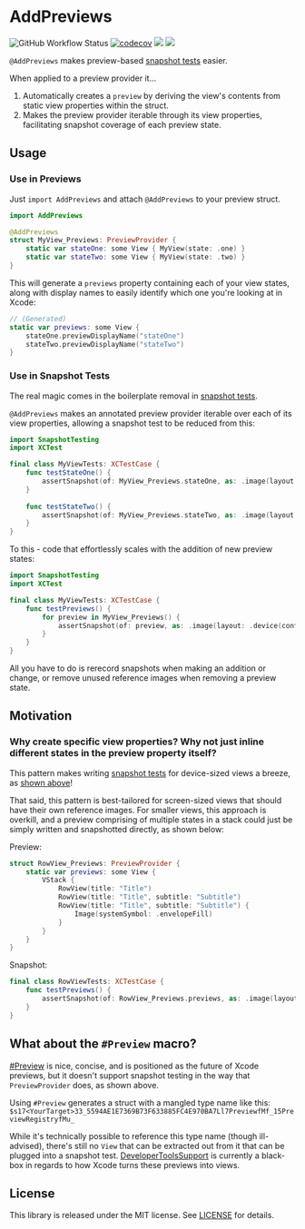 # AddPreviews

![GitHub Workflow Status](https://img.shields.io/github/actions/workflow/status/Dafurman/AddPreviews/Test_SwiftPM.yml?label=CI&logo=GitHub)
[![codecov](https://codecov.io/gh/dafurman/AddPreviews/graph/badge.svg?token=SLS5308CEO)](https://codecov.io/gh/dafurman/AddPreviews)
[![](https://img.shields.io/endpoint?url=https%3A%2F%2Fswiftpackageindex.com%2Fapi%2Fpackages%2Fdafurman%2FAddPreviews%2Fbadge%3Ftype%3Dswift-versions)](https://swiftpackageindex.com/dafurman/AddPreviews)
[![](https://img.shields.io/endpoint?url=https%3A%2F%2Fswiftpackageindex.com%2Fapi%2Fpackages%2Fdafurman%2FAddPreviews%2Fbadge%3Ftype%3Dplatforms)](https://swiftpackageindex.com/dafurman/AddPreviews)

`@AddPreviews` makes preview-based [snapshot tests](https://github.com/pointfreeco/swift-snapshot-testing) easier.

When applied to a preview provider it...
1. Automatically creates a `preview` by deriving the view's contents from static view properties within the struct.
2. Makes the preview provider iterable through its view properties, facilitating snapshot coverage of each preview state.

## Usage

### Use in Previews

Just `import AddPreviews` and attach `@AddPreviews` to your preview struct.

```swift
import AddPreviews

@AddPreviews
struct MyView_Previews: PreviewProvider {
    static var stateOne: some View { MyView(state: .one) }
    static var stateTwo: some View { MyView(state: .two) }
}
```

This will generate a `previews` property containing each of your view states, along with display names to easily identify which one you're looking at in Xcode:

```swift
// (Generated)
static var previews: some View {
    stateOne.previewDisplayName("stateOne")
    stateTwo.previewDisplayName("stateTwo")
}
```

### Use in Snapshot Tests

The real magic comes in the boilerplate removal in [snapshot tests](https://github.com/pointfreeco/swift-snapshot-testing).

`@AddPreviews` makes an annotated preview provider iterable over each of its view properties, allowing a snapshot test to be reduced from this:

```swift
import SnapshotTesting
import XCTest

final class MyViewTests: XCTestCase {
    func testStateOne() {
        assertSnapshot(of: MyView_Previews.stateOne, as: .image(layout: .device(config: .yourDevice)))
    }
    
    func testStateTwo() {
        assertSnapshot(of: MyView_Previews.stateTwo, as: .image(layout: .device(config: .yourDevice)))
    }
}
```

To this - code that effortlessly scales with the addition of new preview states:

```swift
import SnapshotTesting
import XCTest

final class MyViewTests: XCTestCase {
    func testPreviews() {
        for preview in MyView_Previews() {
            assertSnapshot(of: preview, as: .image(layout: .device(config: .yourDevice)), named: preview.name)
        }
    }
}
```

All you have to do is rerecord snapshots when making an addition or change, or remove unused reference images when removing a preview state.

## Motivation

### Why create specific view properties? Why not just inline different states in the preview property itself?

This pattern makes writing [snapshot tests](https://github.com/pointfreeco/swift-snapshot-testing) for device-sized views a breeze, as [shown above](#use-in-snapshot-tests)!

That said, this pattern is best-tailored for screen-sized views that should have their own reference images. For smaller views, this approach is overkill, and a preview comprising of multiple states in a stack could just be simply written and snapshotted directly, as shown below:

Preview:
```swift
struct RowView_Previews: PreviewProvider {
    static var previews: some View {
        VStack {
            RowView(title: "Title")
            RowView(title: "Title", subtitle: "Subtitle")
            RowView(title: "Title", subtitle: "Subtitle") {
                Image(systemSymbol: .envelopeFill)
            }
        }
    }
}
```
Snapshot:
```swift
final class RowViewTests: XCTestCase {
    func testPreviews() {
        assertSnapshot(of: RowView_Previews.previews, as: .image(layout: .device(config: .yourDevice)))
    }
}
```

## What about the `#Preview` macro?
[#Preview](https://developer.apple.com/documentation/swiftui/preview(_:body:)) is nice, concise, and is positioned as the future of Xcode previews, but it doesn't support snapshot testing in the way that `PreviewProvider` does, as shown above.

Using `#Preview` generates a struct with a mangled type name like this:
`$s17<YourTarget>33_5594AE1E7369B73F633885FC4E970BA7Ll7PreviewfMf_15PreviewRegistryfMu_`

While it's technically possible to reference this type name (though ill-advised), there's still no `View` that can be extracted out from it that can be plugged into a snapshot test.
[DeveloperToolsSupport](https://developer.apple.com/documentation/developertoolssupport) is currently a black-box in regards to how Xcode turns these previews into views.

## License

This library is released under the MIT license. See [LICENSE](LICENSE) for details.
